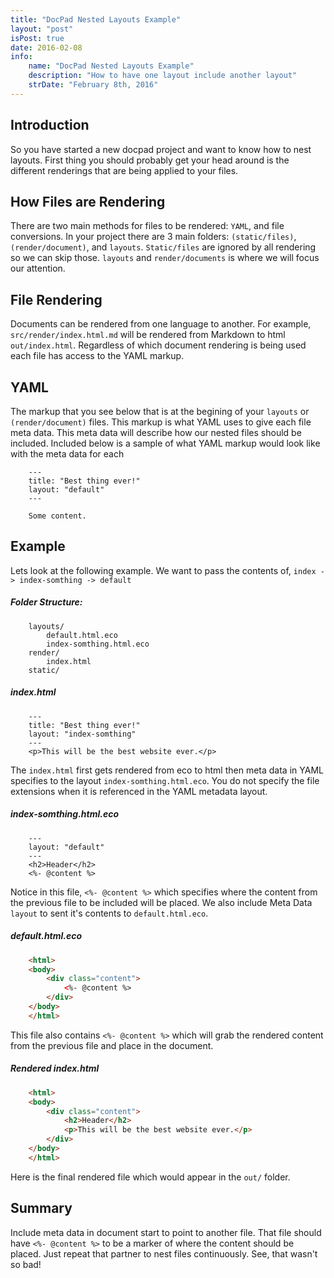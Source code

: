 ```yaml
---
title: "DocPad Nested Layouts Example"
layout: "post"
isPost: true
date: 2016-02-08
info:
    name: "DocPad Nested Layouts Example"
    description: "How to have one layout include another layout"
    strDate: "February 8th, 2016"
---
```


## Introduction
So you have started a new docpad project and want to know how to nest layouts. First thing you should probably get your head around is the different renderings that are being applied to your files.

## How Files are Rendering
There are two main methods for files to be rendered: `YAML`, and file conversions. In your project there are 3 main folders: `(static/files)`, `(render/document)`, and `layouts`. `Static/files` are ignored by all rendering so we can skip those. `layouts` and `render/documents` is where we will focus our attention.

## File Rendering
Documents can be rendered from one language to another. For example, `src/render/index.html.md` will be rendered from Markdown to html `out/index.html`. Regardless of which document rendering is being used each file has access to the YAML markup.

## YAML
The markup that you see below that is at the begining of your `layouts` or `(render/document)` files. This markup is what YAML uses to give each file meta data. This meta data will describe how our nested files should be included. Included below is a sample of what YAML markup would look like with the meta data for each
```
    ---
    title: "Best thing ever!"
    layout: "default"
    ---

    Some content.
```

## Example
Lets look at the following example. We want to pass the contents of, `index -> index-somthing -> default`
##### Folder Structure:
```
    layouts/
        default.html.eco
        index-somthing.html.eco
    render/
        index.html
    static/
```
##### index.html
```
    ---
    title: "Best thing ever!"
    layout: "index-somthing"
    ---
    <p>This will be the best website ever.</p>
```
The `index.html` first gets rendered from eco to html then meta data in YAML specifies to the layout `index-somthing.html.eco`. You do not specify the file extensions when it is referenced in the YAML metadata layout.
##### index-somthing.html.eco
```
    ---
    layout: "default"
    ---
	<h2>Header</h2>
    <%- @content %>
```
Notice in this file, `<%- @content %>` which specifies where the content from the previous file to be included will be placed. We also include Meta Data `layout` to sent it's contents to `default.html.eco`.
##### default.html.eco
```html
    <html>
    <body>
        <div class="content">
            <%- @content %>
        </div>
    </body>
    </html>
```
This file also contains `<%- @content %>` which will grab the rendered content from the previous file and place in the document.
##### Rendered index.html
```html
	<html>
    <body>
        <div class="content">
            <h2>Header</h2>
            <p>This will be the best website ever.</p>
        </div>
    </body>
    </html>
```
Here is the final rendered file which would appear in the `out/` folder.
## Summary
  Include meta data in document start to point to another file. That file should have `<%- @content %>` to be a marker of where the content should be placed. Just repeat that partner to nest files continuously. See, that wasn't so bad!



  